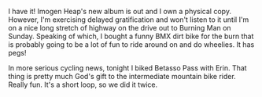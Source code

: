 I have it! Imogen Heap's new album is out and I own a physical copy. However, I'm exercising delayed gratification and won't listen to it until I'm on a nice long stretch of highway on the drive out to Burning Man on Sunday. Speaking of which, I bought a funny BMX dirt bike for the burn that is probably going to be a lot of fun to ride around on and do wheelies. It has pegs!

In more serious cycling news, tonight I biked Betasso Pass with Erin. That thing is pretty much God's gift to the intermediate mountain bike rider. Really fun. It's a short loop, so we did it twice.